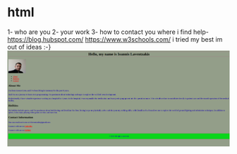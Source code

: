# html

1- who are you
2-  your work
3-  how to contact you
where i find help-
https://blog.hubspot.com/
https://www.w3schools.com/
i tried my best im out of ideas :-}
![Screenshot of my final project](./image/myss.png)